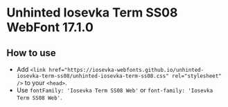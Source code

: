 # Unhinted Iosevka Term SS08 WebFont 17.1.0

## How to use

- Add `<link href="https://iosevka-webfonts.github.io/unhinted-iosevka-term-ss08/unhinted-iosevka-term-ss08.css" rel="stylesheet" />` to your `<head>`.
- Use `fontFamily: 'Iosevka Term SS08 Web'` or `font-family: 'Iosevka Term SS08 Web'`.
